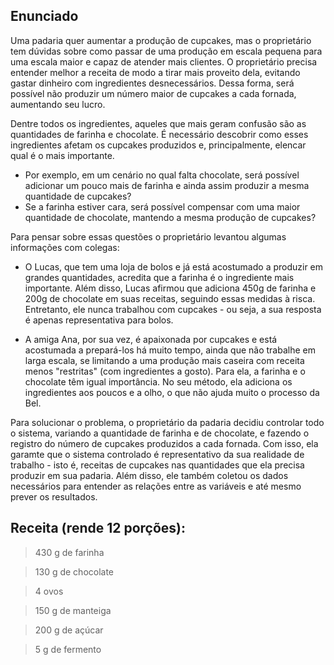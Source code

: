 ## Enunciado
Uma padaria quer aumentar a produção de cupcakes, mas o proprietário tem dúvidas sobre como passar de uma produção em escala pequena para uma escala maior e capaz de atender mais clientes.
O proprietário precisa entender melhor a receita de modo a tirar mais proveito dela, evitando gastar dinheiro com ingredientes desnecessários. Dessa forma, será possível não produzir um número maior de cupcakes a cada fornada, aumentando seu lucro.

Dentre todos os ingredientes, aqueles que mais geram confusão são as quantidades de farinha e chocolate. É necessário descobrir como esses ingredientes afetam os cupcakes produzidos e, principalmente, elencar qual é o mais importante.
* Por exemplo, em um cenário no qual falta chocolate, será possível adicionar um pouco mais de farinha e ainda assim produzir a mesma quantidade de cupcakes?
* Se a farinha estiver cara, será possível compensar com uma maior quantidade de chocolate, mantendo a mesma produção de cupcakes?

Para pensar sobre essas questões o proprietário levantou algumas informações com colegas:
* O Lucas, que tem uma loja de bolos e já está acostumado a produzir em grandes quantidades, acredita que a farinha é o ingrediente mais importante. Além disso, Lucas afirmou que adiciona 450g de farinha e 200g de chocolate em suas receitas, seguindo essas medidas à risca. Entretanto, ele nunca trabalhou com cupcakes - ou seja, a sua resposta é apenas representativa para bolos.

* A amiga Ana, por sua vez, é apaixonada por cupcakes e está acostumada a prepará-los há muito tempo, ainda que não trabalhe em larga escala, se limitando a uma produção mais caseira com receita menos "restritas" (com ingredientes a gosto). Para ela, a farinha e o chocolate têm igual importância. No seu método, ela adiciona os ingredientes aos poucos e a olho, o que não ajuda muito o processo da Bel.

Para solucionar o problema, o proprietário da padaria decidiu controlar todo o sistema, variando a quantidade de farinha e de chocolate, e fazendo o registro do número de cupcakes produzidos a cada fornada.
Com isso, ela garamte que o sistema controlado é representativo da sua realidade de trabalho - isto é, receitas de cupcakes nas quantidades que ela precisa produzir em sua padaria. Além disso, ele também coletou os dados necessários para entender as relações entre as variáveis e até mesmo prever os resultados.

## Receita (rende 12 porções):
> 430 g de farinha

> 130 g de chocolate

> 4 ovos

> 150 g de manteiga

> 200 g de açúcar

> 5 g de fermento